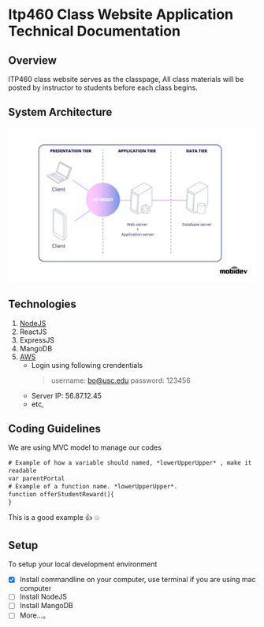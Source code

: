 # Itp460 Class Website Application Technical Documentation

## Overview
ITP460 class website serves as the classpage, All class materials will be posted by instructor to students before each class begins.

## System Architecture
![System Architect Pic](3-tier-web-architecture.jpg)

## Technologies
1. [NodeJS](https://nodejs.org)
2. ReactJS
3. ExpressJS
4. MangoDB
5. [AWS](https://aws.amazon.com)
    * Login using following crendentials
      > username: bo@usc.edu
      > password: 123456
    * Server IP: 56.87.12.45
    * etc,

## Coding Guidelines
We are using MVC model to manage our codes
```
# Example of how a variable should named, *lowerUpperUpper* , make it readable
var parentPortal
# Example of a function name. *lowerUpperUpper*.
function offerStudentReward(){
}
```

This is a good example :+1: :boom:

## Setup
To setup your local development environment
- [x] Install commandline on your computer, use terminal if you are using mac computer
- [ ] Install NodeJS
- [ ] Install MangoDB
- [ ] More...。
